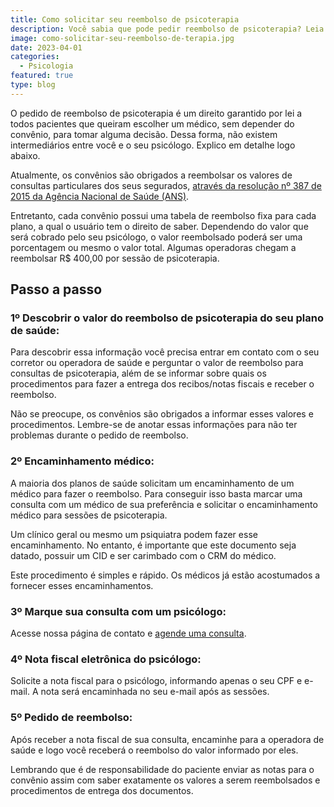 ```yaml
---
title: Como solicitar seu reembolso de psicoterapia
description: Você sabia que pode pedir reembolso de psicoterapia? Leia aqui como solicitar isso do seu convênio passo a passo!
image: como-solicitar-seu-reembolso-de-terapia.jpg
date: 2023-04-01
categories:
  - Psicologia
featured: true
type: blog
---
```


O pedido de reembolso de psicoterapia é um direito garantido por lei a todos pacientes que queiram escolher um médico, sem depender do convênio, para tomar alguma decisão. Dessa forma, não existem intermediários entre você e o seu psicólogo. Explico em detalhe logo abaixo.

Atualmente, os convênios são obrigados a reembolsar os valores de consultas particulares dos seus segurados, [através da resolução nº 387 de 2015 da Agência Nacional de Saúde (ANS)](https://www.ans.gov.br/component/legislacao/?view=legislacao&task=TextoLei&format=raw&id=MzUwMg==).

Entretanto, cada convênio possui uma tabela de reembolso fixa para cada plano, a qual o usuário tem o direito de saber. Dependendo do valor que será cobrado pelo seu psicólogo, o valor reembolsado poderá ser uma porcentagem ou mesmo o valor total. Algumas operadoras chegam a reembolsar R$ 400,00 por sessão de psicoterapia.

## Passo a passo

### 1º Descobrir o valor do reembolso de psicoterapia do seu plano de saúde:

Para descobrir essa informação você precisa entrar em contato com o seu corretor ou operadora de saúde e perguntar o valor de reembolso para consultas de psicoterapia, além de se informar sobre quais os procedimentos para fazer a entrega dos recibos/notas fiscais e receber o reembolso.

Não se preocupe, os convênios são obrigados a informar esses valores e procedimentos. Lembre-se de anotar essas informações para não ter problemas durante o pedido de reembolso.

### 2º Encaminhamento médico:

A maioria dos planos de saúde solicitam um encaminhamento de um médico para fazer o reembolso. Para conseguir isso basta marcar uma consulta com um médico de sua preferência e solicitar o encaminhamento médico para sessões de psicoterapia.

Um clínico geral ou mesmo um psiquiatra podem fazer esse encaminhamento. No entanto, é importante que este documento seja datado, possuir um CID e ser carimbado com o CRM do médico.

Este procedimento é simples e rápido. Os médicos já estão acostumados a fornecer esses encaminhamentos.

### 3º Marque sua consulta com um psicólogo:

Acesse nossa página de contato e [agende uma consulta](/contato/).

### 4º Nota fiscal eletrônica do psicólogo:

Solicite a nota fiscal para o psicólogo, informando apenas o seu CPF e e-mail. A nota será encaminhada no seu e-mail após as sessões.

### 5º Pedido de reembolso:

Após receber a nota fiscal de sua consulta, encaminhe para a operadora de saúde e logo você receberá o reembolso do valor informado por eles.

Lembrando que é de responsabilidade do paciente enviar as notas para o convênio assim com saber exatamente os valores a serem reembolsados e procedimentos de entrega dos documentos.
